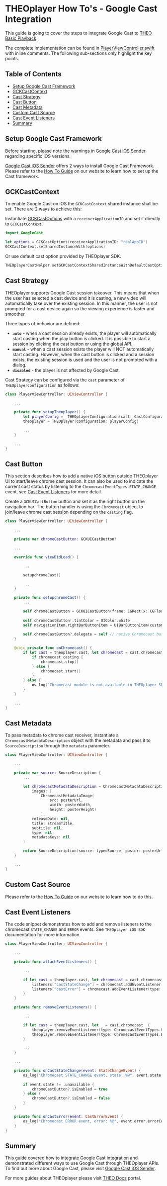 # THEOplayer How To's - Google Cast Integration

This guide is going to cover the steps to integrate Google Cast to [THEO Basic Playback].

The complete implementation can be found in [PlayerViewController.swift] with inline comments. The following sub-sections only highlight the key points.

## Table of Contents

* [Setup Google Cast Framework]
* [GCKCastContext]
* [Cast Strategy]
* [Cast Button]
* [Cast Metadata]
* [Custom Cast Source]
* [Cast Event Listeners]
* [Summary]

## Setup Google Cast Framework

Before starting, please note the warnings in [Google Cast iOS Sender] regarding specific iOS versions.

[Google Cast iOS Sender] offers 2 ways to install Google Cast Framework. Please refer to the [How To Guide](https://docs.theoplayer.com/how-to-guides/03-cast/01-chromecast/06-enable-chromecast-on-the-sender.md#ios-sdk) on our website to learn how to set up the Cast framework.

## GCKCastContext

To enable Google Cast on iOS the `GCKCastContext` shared instance shall be set.
There are 2 ways to achieve this:

Instantiate [GCKCastOptions] with a `receiverApplicationID` and set it directly to `GCKCastContext`.

```swift
import GoogleCast

let options = GCKCastOptions(receiverApplicationID: "realAppID")
GCKCastContext.setSharedInstanceWith(options)
```

Or use default cast option provided by THEOplayer SDK.

```swift
THEOplayerCastHelper.setGCKCastContextSharedInstanceWithDefaultCastOptions()
```

## Cast Strategy

THEOplayer supports Google Cast session takeover. This means that when the user has selected a cast device and it is casting, a new video will automatically take over the existing session. In this manner, the user is not prompted for a cast device again so the viewing experience is faster and smoother.

Three types of behavior are defined:

* **`auto`** - when a cast session already exists, the player will automatically start casting when the play button is clicked. It is possible to start a session by clicking the cast button or using the global API.
* **`manual`** - when a cast session exists the player will NOT automatically start casting. However, when the cast button is clicked and a session exists, the existing session is used and the user is not prompted with a dialog.
* **`disabled`** - the player is not affected by Google Cast.

Cast Strategy can be configured via the `cast` parameter of `THEOplayerConfiguration` as follows:

```swift
class PlayerViewController: UIViewController {

    ...

    private func setupTheoplayer() {
        let playerConfig =  THEOplayerConfiguration(cast: CastConfiguration(strategy: .auto))
        theoplayer = THEOplayer(configuration: playerConfig)

        ...
    }

    ...
}
```

## Cast Button

This section describes how to add a native iOS button outside THEOplayer UI to start/leave chrome cast session. It can also be used to indicate the current cast status by listening to the `ChromecastEventTypes.STATE_CHANGE` event, see [Cast Event Listeners] for more detail.

Create a `GCKUICastButton` button and set it as the right button on the navigation bar. The button handler is using the `Chromecast` object to join/leave chrome cast session depending on the `casting` flag.

```swift
class PlayerViewController: UIViewController {

    ...

    private var chromeCastButton: GCKUICastButton?

    ...

    override func viewDidLoad() {

        ...

        setupchromeCast()

        ...
    }

    private func setupchromeCast() {
        ...

        self.chromeCastButton = GCKUICastButton(frame: CGRect(x: CGFloat(0), y: CGFloat(0), width: CGFloat(24), height: CGFloat(24)))
        
        self.chromeCastButton!.tintColor = UIColor.white
        self.navigationItem.rightBarButtonItem = UIBarButtonItem(customView: self.chromeCastButton!)
        
        self.chromeCastButton?.delegate = self // native Chromecast button
    }

    @objc private func onChromecast() {
        if let cast = theoplayer.cast, let chromecast = cast.chromecast {
            if chromecast.casting {
                chromecast.stop()
            } else {
                chromecast.start()
            }
        } else {
            os_log("Chromecast module is not available in THEOplayer SDK.")
        }
    }

    ...
}
```

## Cast Metadata

To pass metadata to chrome cast receiver, instantiate a `ChromecastMetadataDescription` object with the metadata and pass it to `SourceDescription` through the `metadata` parameter.

```swift
class PlayerViewController: UIViewController {

    ...

    private var source: SourceDescription {
        ...

        let chromecastMetadataDescription = ChromecastMetadataDescription(
            images: [
                ChromecastMetadataImage(
                    src: posterUrl,
                    width: posterWidth,
                    height: posterHeight)
                ],
            releaseDate: nil,
            title: streamTitle,
            subtitle: nil,
            type: nil,
            metadataKeys: nil
        )

        return SourceDescription(source: typedSource, poster: posterUrl, metadata: chromecastMetadataDescription)
    }

    ...
}
```

## Custom Cast Source

Please refer to the [How To Guide](https://docs.theoplayer.com/how-to-guides/03-cast/01-chromecast/03-how-to-configure-to-a-different-stream.md#ios-sdk) on our website to learn how to do this.

## Cast Event Listeners

The code snippet demonstrates how to add and remove listeners to the chromecast `STATE_CHANGE` and `ERROR` events. See `THEOplayer iOS SDK` documentation for more information.

```swift
class PlayerViewController: UIViewController {

    ...

    private func attachEventListeners() {

        ...

        if let cast = theoplayer.cast, let chromecast = cast.chromecast {
            listeners["castStateChange"] = chromecast.addEventListener(type: ChromecastEventTypes.STATE_CHANGE, listener: onCastStateChange)
            listeners["castError"] = chromecast.addEventListener(type: ChromecastEventTypes.ERROR, listener: onCastError)
        }
    }

    private func removeEventListeners() {

        ...

        if let cast = theoplayer.cast, let _ = cast.chromecast  {
            theoplayer.removeEventListener(type: ChromecastEventTypes.STATE_CHANGE, listener: listeners["castStateChange"]!)
            theoplayer.removeEventListener(type: ChromecastEventTypes.ERROR, listener: listeners["castError"]!)
        }

        ...
    }

    ...

    private func onCastStateChange(event: StateChangeEvent) {
        os_log("Chromecast STATE_CHANGE event, state: %@", event.state._rawValue)
        
        if event.state != .unavailable {
            chromeCastButton?.isEnabled = true
        } else {
            chromeCastButton?.isEnabled = false
        }
    }

    private func onCastError(event: CastErrorEvent) {
        os_log("Chromecast ERROR event, error: %@", event.error.errorCode.rawValue)
    }
}
```

## Summary

This guide covered how to integrate Google Cast integration and demonstrated different ways to use Google Cast through THEOplayer APIs. To find out more about Google Cast, please visit [Google Cast iOS Sender].

For more guides about THEOplayer please visit [THEO Docs] portal.

[//]: # (Sections reference)
[Setup Google Cast Framework]: #Setup-Google-Cast-Framework
[GCKCastContext]: #GCKCastContext
[Cast Strategy]: #Cast-Strategy
[Cast Button]: #Cast-Button
[Cast Metadata]: #Cast-Metadata
[Custom Cast Source]: #Custom-Cast-Source
[Cast Event Listeners]: #Cast-Event-Listeners
[Summary]: #Summary

[//]: # (Links and Guides reference)
[THEO Basic Playback]: ../../Basic-Playback
[Google Cast iOS Sender]: https://developers.google.com/cast/docs/ios_sender
[GCKCastOptions]: https://developers.google.com/cast/docs/reference/ios/interface_g_c_k_cast_options
[THEO Docs]: https://docs.theoplayer.com/

[//]: # (Project files reference)
[PlayerViewController.swift]: ../../Google_Cast/PlayerViewController.swift
